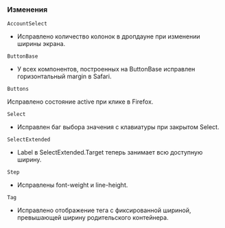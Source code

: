 ### Изменения

`AccountSelect`

- Исправлено количество колонок в дропдауне при изменении ширины экрана.

`ButtonBase`

- У всех компонентов, построенных на ButtonBase исправлен горизонтальный margin в Safari.

`Buttons`

Исправлено состояние active при клике в Firefox.

`Select`

- Исправлен баг выбора значения с клавиатуры при закрытом Select.

`SelectExtended`

- Label в SelectExtended.Target теперь занимает всю доступную ширину.

`Step`

- Исправлены font-weight и line-height.

`Tag`

- Исправлено отображение тега с фиксированной шириной, превышающей ширину родительского контейнера.
